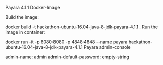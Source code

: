 Payara 4.1.1 Docker-Image

Build the image:

docker build -t hackathon-ubuntu-16.04-java-8-jdk-payara-4.1.1 .
Run the image in container:

docker run -it -p 8080:8080 -p 4848:4848 --name payara hackathon-ubuntu-16.04-java-8-jdk-payara-4.1.1
Payara admin-console

admin-name: admin admin-default-password: empty-string